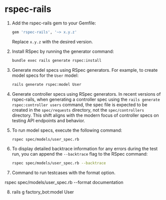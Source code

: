 # rspec-rails

1. Add the rspec-rails gem to your Gemfile:
   
   ```ruby
   gem 'rspec-rails', '~> x.y.z'
   ```
   Replace `x.y.z` with the desired version.

2. Install RSpec by running the generator command:
   
   ```bash
   bundle exec rails generate rspec:install
   ```

3. Generate model specs using RSpec generators. For example, to create model specs for the `User` model:
   
   ```bash
   rails generate rspec:model User
   ```

4. Generate controller specs using RSpec generators. In recent versions of rspec-rails, when generating a controller spec using the `rails generate rspec:controller users` command, the spec file is expected to be created in the `spec/requests` directory, not the `spec/controllers` directory. This shift aligns with the modern focus of controller specs on testing API endpoints and behavior.

5. To run model specs, execute the following command:
   
   ```bash
   rspec spec/models/user_spec.rb
   ```

6. To display detailed backtrace information for any errors during the test run, you can append the `--backtrace` flag to the RSpec command:
   
   ```bash
   rspec spec/models/user_spec.rb --backtrace
   ```

7. Command to run testcases with the format option.

rspec spec/models/user_spec.rb --format documentation

8. rails g factory_bot:model User